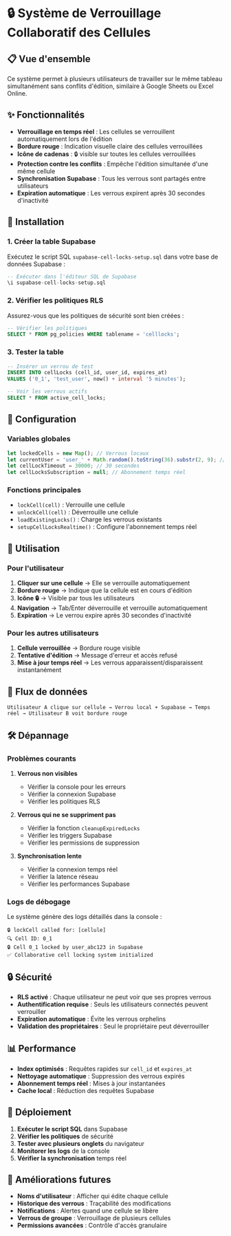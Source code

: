 # 🔒 Système de Verrouillage Collaboratif des Cellules

## 📋 Vue d'ensemble

Ce système permet à plusieurs utilisateurs de travailler sur le même tableau simultanément sans conflits d'édition, similaire à Google Sheets ou Excel Online.

## ✨ Fonctionnalités

- **Verrouillage en temps réel** : Les cellules se verrouillent automatiquement lors de l'édition
- **Bordure rouge** : Indication visuelle claire des cellules verrouillées
- **Icône de cadenas** : 🔒 visible sur toutes les cellules verrouillées
- **Protection contre les conflits** : Empêche l'édition simultanée d'une même cellule
- **Synchronisation Supabase** : Tous les verrous sont partagés entre utilisateurs
- **Expiration automatique** : Les verrous expirent après 30 secondes d'inactivité

## 🚀 Installation

### 1. Créer la table Supabase

Exécutez le script SQL `supabase-cell-locks-setup.sql` dans votre base de données Supabase :

```sql
-- Exécuter dans l'éditeur SQL de Supabase
\i supabase-cell-locks-setup.sql
```

### 2. Vérifier les politiques RLS

Assurez-vous que les politiques de sécurité sont bien créées :

```sql
-- Vérifier les politiques
SELECT * FROM pg_policies WHERE tablename = 'celllocks';
```

### 3. Tester la table

```sql
-- Insérer un verrou de test
INSERT INTO cellLocks (cell_id, user_id, expires_at) 
VALUES ('0_1', 'test_user', now() + interval '5 minutes');

-- Voir les verrous actifs
SELECT * FROM active_cell_locks;
```

## 🔧 Configuration

### Variables globales

```javascript
let lockedCells = new Map(); // Verrous locaux
let currentUser = 'user_' + Math.random().toString(36).substr(2, 9); // ID utilisateur unique
let cellLockTimeout = 30000; // 30 secondes
let cellLocksSubscription = null; // Abonnement temps réel
```

### Fonctions principales

- `lockCell(cell)` : Verrouille une cellule
- `unlockCell(cell)` : Déverrouille une cellule
- `loadExistingLocks()` : Charge les verrous existants
- `setupCellLocksRealtime()` : Configure l'abonnement temps réel

## 📱 Utilisation

### Pour l'utilisateur

1. **Cliquer sur une cellule** → Elle se verrouille automatiquement
2. **Bordure rouge** → Indique que la cellule est en cours d'édition
3. **Icône 🔒** → Visible par tous les utilisateurs
4. **Navigation** → Tab/Enter déverrouille et verrouille automatiquement
5. **Expiration** → Le verrou expire après 30 secondes d'inactivité

### Pour les autres utilisateurs

1. **Cellule verrouillée** → Bordure rouge visible
2. **Tentative d'édition** → Message d'erreur et accès refusé
3. **Mise à jour temps réel** → Les verrous apparaissent/disparaissent instantanément

## 🔄 Flux de données

```
Utilisateur A clique sur cellule → Verrou local + Supabase → Temps réel → Utilisateur B voit bordure rouge
```

## 🛠️ Dépannage

### Problèmes courants

1. **Verrous non visibles**
   - Vérifier la console pour les erreurs
   - Vérifier la connexion Supabase
   - Vérifier les politiques RLS

2. **Verrous qui ne se suppriment pas**
   - Vérifier la fonction `cleanupExpiredLocks`
   - Vérifier les triggers Supabase
   - Vérifier les permissions de suppression

3. **Synchronisation lente**
   - Vérifier la connexion temps réel
   - Vérifier la latence réseau
   - Vérifier les performances Supabase

### Logs de débogage

Le système génère des logs détaillés dans la console :

```
🔒 lockCell called for: [cellule]
🔍 Cell ID: 0_1
🔒 Cell 0_1 locked by user_abc123 in Supabase
✅ Collaborative cell locking system initialized
```

## 🔒 Sécurité

- **RLS activé** : Chaque utilisateur ne peut voir que ses propres verrous
- **Authentification requise** : Seuls les utilisateurs connectés peuvent verrouiller
- **Expiration automatique** : Évite les verrous orphelins
- **Validation des propriétaires** : Seul le propriétaire peut déverrouiller

## 📊 Performance

- **Index optimisés** : Requêtes rapides sur `cell_id` et `expires_at`
- **Nettoyage automatique** : Suppression des verrous expirés
- **Abonnement temps réel** : Mises à jour instantanées
- **Cache local** : Réduction des requêtes Supabase

## 🚀 Déploiement

1. **Exécuter le script SQL** dans Supabase
2. **Vérifier les politiques** de sécurité
3. **Tester avec plusieurs onglets** du navigateur
4. **Monitorer les logs** de la console
5. **Vérifier la synchronisation** temps réel

## 🔮 Améliorations futures

- **Noms d'utilisateur** : Afficher qui édite chaque cellule
- **Historique des verrous** : Traçabilité des modifications
- **Notifications** : Alertes quand une cellule se libère
- **Verrous de groupe** : Verrouillage de plusieurs cellules
- **Permissions avancées** : Contrôle d'accès granulaire
